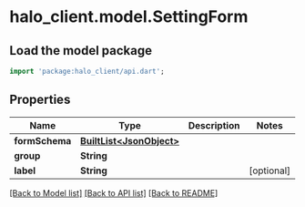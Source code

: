 # halo_client.model.SettingForm

## Load the model package
```dart
import 'package:halo_client/api.dart';
```

## Properties
Name | Type | Description | Notes
------------ | ------------- | ------------- | -------------
**formSchema** | [**BuiltList&lt;JsonObject&gt;**](JsonObject.md) |  | 
**group** | **String** |  | 
**label** | **String** |  | [optional] 

[[Back to Model list]](../README.md#documentation-for-models) [[Back to API list]](../README.md#documentation-for-api-endpoints) [[Back to README]](../README.md)


